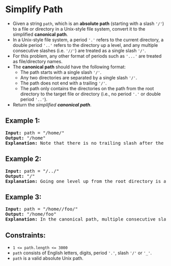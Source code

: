 # Simplify Path

- Given a string `path`, which is an **absolute path** (starting with a slash `'/'`) to a file or directory in a Unix-style file system, convert it to the simplified **canonical path**.
- In a Unix-style file system, a period `'.'` refers to the current directory, a double period `'..'` refers to the directory up a level, and any multiple consecutive slashes (i.e. `'//'`) are treated as a single slash `'/'`. 
- For this problem, any other format of periods such as `'...'` are treated as file/directory names.
- The **canonical path** should have the following format:
   - The path starts with a single slash `'/'`.
   - Any two directories are separated by a single slash `'/'`.
   - The path does not end with a trailing `'/'`.
   - The path only contains the directories on the path from the root directory to the target file or directory (i.e., no period `'.'` or double period `'..'`).
- Return the _simplified **canonical path**_.


## Example 1:
<pre>
<b>Input:</b> path = "/home/"
<b>Output:</b> "/home"
<b>Explanation:</b> Note that there is no trailing slash after the last directory name.
</pre>

## Example 2:
<pre>
<b>Input:</b> path = "/../"
<b>Output:</b> "/"
<b>Explanation:</b> Going one level up from the root directory is a no-op, as the root level is the highest level you can go.
</pre>
## Example 3:
<pre>
<b>Input:</b> path = "/home//foo/"
<b>Output:</b> "/home/foo"
<b>Explanation:</b> In the canonical path, multiple consecutive slashes are replaced by a single one.
</pre>


## Constraints:
- `1 <= path.length <= 3000`
- `path` consists of English letters, digits, period `'.'`, slash `'/'` or `'_'`.
- `path` is a valid absolute Unix path.

